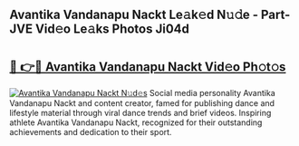 ## Avantika Vandanapu Nackt Le𝚊k𝚎d N𝚞𝚍e - Part-JVE Vid𝚎o Le𝚊ks Photos Ji04d

# <h2><a href="http://fb33cw.evod.top/?m=Avantika+Vandanapu+Nackt">🔗 👉🔴 Avantika Vandanapu Nackt Vid𝚎o Ph𝚘t𝚘s</a></h2>

[![Avantika Vandanapu Nackt N𝚞d𝚎s](https://i.imgur.com/8V9OHl7.gif)](http://fb33cw.evod.top/?m=Avantika+Vandanapu+Nackt)
Social media personality Avantika Vandanapu Nackt and content creator, famed for publishing dance and lifestyle material through viral dance trends and brief videos. Inspiring athlete Avantika Vandanapu Nackt, recognized for their outstanding achievements and dedication to their sport. 
